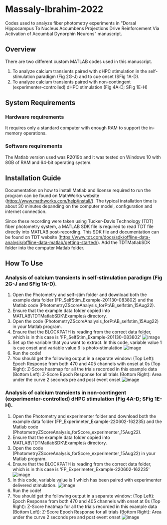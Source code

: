 # Massaly-Ibrahim-2022
Codes used to analyze fiber photometry experiments in "Dorsal Hippocampus To Nucleus Accumbens Projections Drive Reinforcement Via Activation of Accumbal Dynorphin Neurons" manuscript.

## Overview
There are two different custom MATLAB codes used in this manuscript. 
1) To analyze calcium transients paired with dHPC stimulation in the self-stimulation paradigm (Fig 2G-J) and to cue onset (SFig 1A-D).
2) To analyze calcium transients paired with non-contingent (experimenter-controlled) dHPC stimulation (Fig 4A-D; SFig 1E-H)

## System Requirements
### Hardware requirements
It requires only a standard computer with enough RAM to support the in-memory operations.
### Software requirements
The Matlab version used was R2019b and it was tested on Windows 10 with 8GB of RAM and 64-bit operating system.

## Installation Guide
Documentation on how to install Matlab and license required to run the program can be found on MathWorks website (https://www.mathworks.com/help/install/). The typical installation time is about 30 minutes depanding on the computer model, configuration and internet connection.

Since these recording were taken using Tucker-Davis Technology (TDT) fiber photometry system, a MATLAB SDK file is required to read TDT file directly into MATLAB post-recording. This SDK file and documentation can be found on TDT website (https://www.tdt.com/docs/sdk/offline-data-analysis/offline-data-matlab/getting-started/). Add the TDTMatlabSDK folder into the computer Matlab folder.

## How To Use
### Analysis of calcium transients in self-stimulation paradigm (Fig 2G-J and SFig 1A-D).
1) Open the Photometry and self-stim folder and download both the example data folder (FP_SelfStim_Example-201130-083802) and the Matlab code (PhotometryZScoreAnalysis_forPtAB_selfstim_15Aug22).
2) Ensure that the example data folder copied into MATLAB\TDTMatlabSDK\Examples\ directory.
3) Open the code (PhotometryZScoreAnalysis_forPtAB_selfstim_15Aug22) in your Matlab program.
4) Ensure that the BLOCKPATH is reading from the correct data folder, which is in this case is 'FP_SelfStim_Example-201130-083802'
![image](https://user-images.githubusercontent.com/60552089/184723906-000f999b-bf3f-462b-b38c-363d912677db.png)
5) Set up the variable that you want to extract. In this code, variable value 1 is cue onset and variable value 6 is photo-stimulation
![image](https://user-images.githubusercontent.com/60552089/184724343-c0da6555-ca0c-4fbc-a75f-2c672a46dd9d.png)
6) Run the code!
7) You should get the following output in a separate window:
  (Top Left): Epoch Response from both 470 and 405 channels with onset at 0s
  (Top Right): Z-Score heatmap for all the trials recorded in this example data
  (Bottom Left): Z-Score Epoch Response for all trials
  (Bottom Right): Area under the curve 2 seconds pre and post event onset
  ![image](https://user-images.githubusercontent.com/60552089/184725087-15238505-1cd9-4a29-a419-587a3303edb5.png)
  
  ### Analysis of calcium transients in non-contingent (experimenter-controlled) dHPC stimulation (Fig 4A-D; SFig 1E-H).
1) Open the Photometry and experimenter folder and download both the example data folder (FP_Experimeter_Example-220602-162235) and the Matlab code (PhotometryZScoreAnalysis_forScore_experimenter_15Aug22).
2) Ensure that the example data folder copied into MATLAB\TDTMatlabSDK\Examples\ directory.
3) Open the code (PhotometryZScoreAnalysis_forScore_experimenter_15Aug22) in your Matlab program.
4) Ensure that the BLOCKPATH is reading from the correct data folder, which is in this case is 'FP_Experimeter_Example-220602-162235'
![image](https://user-images.githubusercontent.com/60552089/184731992-51935248-16fe-47db-9e8c-917a4bf99cc7.png)
5) In this code, variable value is 1 which has been paired with experimenter delivered stimulation.
![image](https://user-images.githubusercontent.com/60552089/184732278-8c16c8e6-9554-499a-96b2-4b9e184827db.png)
6) Run the code!
7) You should get the following output in a separate window:
  (Top Left): Epoch Response from both 470 and 405 channels with onset at 0s
  (Top Right): Z-Score heatmap for all the trials recorded in this example data
  (Bottom Left): Z-Score Epoch Response for all trials
  (Bottom Right): Area under the curve 2 seconds pre and post event onset
  ![image](https://user-images.githubusercontent.com/60552089/184732491-3033da72-f0a7-4741-8165-27fef638ffb9.png)
